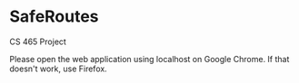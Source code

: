 # SafeRoutes
CS 465 Project

Please open the web application using localhost on Google Chrome.
If that doesn't work, use Firefox.
